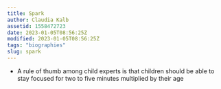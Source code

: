 ```yaml
---
title: Spark
author: Claudia Kalb
assetid: 1558472723
date: 2023-01-05T08:56:25Z
modified: 2023-01-05T08:56:25Z
tags: "biographies"
slug: spark
---
```


*  A rule of thumb among child experts is that children should be able to stay focused for two to five minutes multiplied by their age

